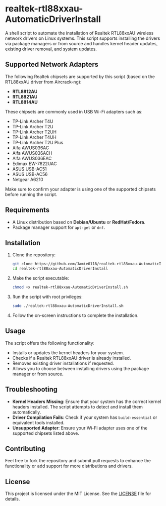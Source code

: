 
# realtek-rtl88xxau-AutomaticDriverInstall

A shell script to automate the installation of Realtek RTL88xxAU wireless network drivers on Linux systems. This script supports installing the drivers via package managers or from source and handles kernel header updates, existing driver removal, and system updates.

## Supported Network Adapters

The following Realtek chipsets are supported by this script (based on the RTL88xxAU driver from Aircrack-ng):

- **RTL8812AU**  
- **RTL8821AU**  
- **RTL8814AU**

These chipsets are commonly used in USB Wi-Fi adapters such as:

- TP-Link Archer T4U
- TP-Link Archer T2U
- TP-Link Archer T2UH
- TP-Link Archer T4UH
- TP-Link Archer T2U Plus
- Alfa AWUS036AC
- Alfa AWUS036ACH
- Alfa AWUS036EAC
- Edimax EW-7822UAC
- ASUS USB-AC51
- ASUS USB-AC56
- Netgear A6210

Make sure to confirm your adapter is using one of the supported chipsets before running the script.

## Requirements

- A Linux distribution based on **Debian/Ubuntu** or **RedHat/Fedora**.
- Package manager support for `apt-get` or `dnf`.

## Installation

1. Clone the repository:
   ```bash
   git clone https://github.com/Jamie0118/realtek-rtl88xxau-AutomaticInstall
   cd realtek-rtl88xxau-AutomaticDriverInstall
   ```

2. Make the script executable:
   ```bash
   chmod +x realtek-rtl88xxau-AutomaticDriverInstall.sh
   ```

3. Run the script with root privileges:
   ```bash
   sudo ./realtek-rtl88xxau-AutomaticDriverInstall.sh
   ```

4. Follow the on-screen instructions to complete the installation.

## Usage

The script offers the following functionality:
- Installs or updates the kernel headers for your system.
- Checks if a Realtek RTL88xxAU driver is already installed.
- Removes existing driver installations if requested.
- Allows you to choose between installing drivers using the package manager or from source.

## Troubleshooting

- **Kernel Headers Missing**: Ensure that your system has the correct kernel headers installed. The script attempts to detect and install them automatically.
- **Driver Compilation Fails**: Check if your system has `build-essential` or equivalent tools installed.
- **Unsupported Adapter**: Ensure your Wi-Fi adapter uses one of the supported chipsets listed above.

## Contributing

Feel free to fork the repository and submit pull requests to enhance the functionality or add support for more distributions and drivers.

## License

This project is licensed under the MIT License. See the [LICENSE](LICENSE) file for details.
